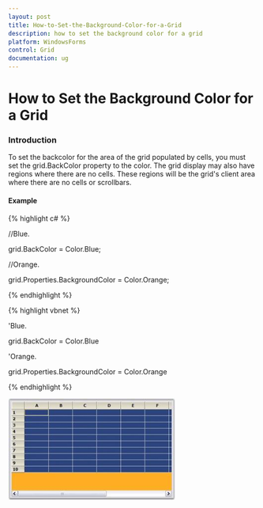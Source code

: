 ```yaml
---
layout: post
title: How-to-Set-the-Background-Color-for-a-Grid
description: how to set the background color for a grid
platform: WindowsForms
control: Grid
documentation: ug
---
```


# How to Set the Background Color for a Grid

### Introduction

To set the backcolor for the area of the grid populated by cells, you must set the grid.BackColor property to the color. The grid display may also have regions where there are no cells. These regions will be the grid's client area where there are no cells or scrollbars. 

#### Example

{% highlight c# %}



//Blue.

grid.BackColor = Color.Blue;



//Orange.

grid.Properties.BackgroundColor = Color.Orange;

{% endhighlight %}

{% highlight vbnet %}



'Blue.

grid.BackColor = Color.Blue



'Orange.

grid.Properties.BackgroundColor = Color.Orange

{% endhighlight %}

![](How-to-Set-the-Background-Color-for-a-Grid_images/How-to-Set-the-Background-Color-for-a-Grid_img1.jpeg)



